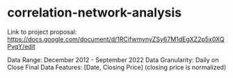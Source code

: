 # correlation-network-analysis
Link to project proposal: https://docs.google.com/document/d/1RCifwmynyZSy67M1dEgXZ2p5x0XQPvqY/edit


Data Range: December 2012 - September 2022
Data Granularity: Daily on Close
Final Data Features: [Date, Closing Price] (closing price is normalized)
